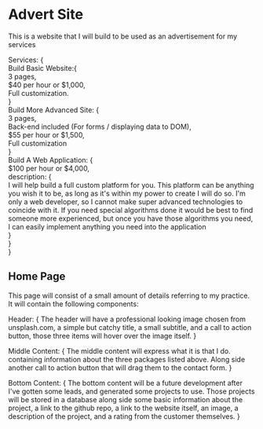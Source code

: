 # Advert Site

This is a website that I will build to be used as an advertisement for my services

Services: {
<br />
Build Basic Website:{
<br />
3 pages,
<br />
$40 per hour or $1,000,
<br />
Full customization.
<br />
}
<br />
Build More Advanced Site: {
<br />
3 pages,
<br />
Back-end included (For forms / displaying data to DOM),
<br />
$55 per hour or $1,500,
<br />
Full customization
<br />
}
<br />
Build A Web Application: {
<br />
$100 per hour or $4,000,
<br />
description: {
<br />
I will help build a full custom platform for you. This platform can be anything you wish it to be, as long as it's within my power to create I will do so. I'm only a web developer, so I cannot make super advanced technologies to coincide with it. If you need special algorithms done it would be best to find someone more experienced, but once you have those algorithms you need, I can easily implement anything you need into the application
<br />
}
<br />
}
<br />
}

## Home Page

This page will consist of a small amount of details referring to my practice. It will contain the following components:

Header: {
The header will have a professional looking image chosen from unsplash.com,
a simple but catchy title, a small subtitle, and a call to action button, those three items will hover over the image itself.
}

Middle Content: {
The middle content will express what it is that I do. containing information about the three packages listed above. Along side another call to action button that will drag them to the contact form.
}

Bottom Content: {
The bottom content will be a future development after I've gotten some leads, and generated some projects to use. Those projects will be stored in a database along side some basic information about the project, a link to the github repo, a link to the website itself, an image, a description of the project, and a rating from the customer themselves.
}
